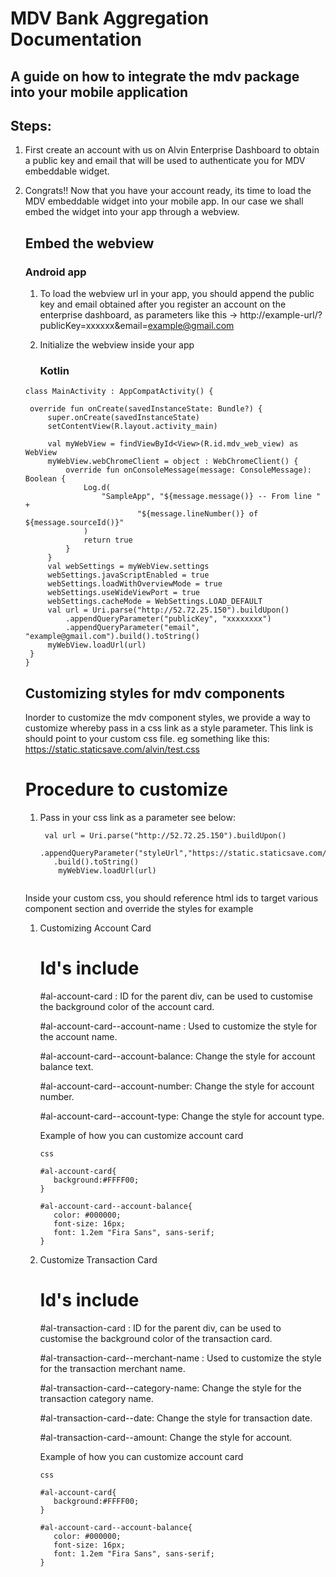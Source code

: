 # MDV Bank Aggregation Documentation

## A guide on how to integrate the mdv package into your mobile application
## Steps:

1. First create an account with us on Alvin Enterprise Dashboard to obtain a public key and email that will be used to authenticate you for MDV embeddable    widget.
2. Congrats!! Now that you have your account ready, its time to load the MDV embeddable widget into your mobile app. In our case we shall embed the widget      into your app through a webview.

   ## Embed the webview
   
   ### Android app
   
   1. To load the webview url in your app, you should append the public key and email obtained after you register an account on the enterprise dashboard,
      as parameters like this -> http://example-url/?publicKey=xxxxxx&email=example@gmail.com

   2. Initialize the webview inside your app

      ### Kotlin
      
   ```
   class MainActivity : AppCompatActivity() {

    override fun onCreate(savedInstanceState: Bundle?) {
        super.onCreate(savedInstanceState)
        setContentView(R.layout.activity_main)

        val myWebView = findViewById<View>(R.id.mdv_web_view) as WebView
        myWebView.webChromeClient = object : WebChromeClient() {
            override fun onConsoleMessage(message: ConsoleMessage): Boolean {
                Log.d(
                    "SampleApp", "${message.message()} -- From line " +
                            "${message.lineNumber()} of ${message.sourceId()}"
                )
                return true
            }
        }
        val webSettings = myWebView.settings
        webSettings.javaScriptEnabled = true
        webSettings.loadWithOverviewMode = true
        webSettings.useWideViewPort = true
        webSettings.cacheMode = WebSettings.LOAD_DEFAULT
        val url = Uri.parse("http://52.72.25.150").buildUpon()
            .appendQueryParameter("publicKey", "xxxxxxxx")
            .appendQueryParameter("email", "example@gmail.com").build().toString()
        myWebView.loadUrl(url)
    }
   }
   ```
   
   ## Customizing styles for mdv components
   
   Inorder to customize the mdv component styles, we provide a way to customize whereby pass in a css link as a style parameter. This link is should point    to your custom css file. eg something like this:  https://static.staticsave.com/alvin/test.css
   
   # Procedure to customize
   1. Pass in your css link as a parameter see below:
   
      ```
       val url = Uri.parse("http://52.72.25.150").buildUpon()
         .appendQueryParameter("styleUrl","https://static.staticsave.com/alvin/test.css")
         .build().toString()
          myWebView.loadUrl(url)
          
       ```
    Inside your custom css, you should reference html ids to target various component section and override the styles for example
      1. Customizing Account Card
         
         # Id's include
         
         #al-account-card : ID for the parent div, can be used to customise the background color of the account card.
         
         #al-account-card--account-name : Used to customize the style for the account name.
         
         #al-account-card--account-balance: Change the style for account balance text.
         
         #al-account-card--account-number: Change the style for account number.
         
         #al-account-card--account-type: Change the style for account type.
         
         Example of how you can customize account card
         
         ```
         css
         
         #al-account-card{
            background:#FFFF00;
         }
         
         #al-account-card--account-balance{
            color: #000000;
            font-size: 16px;
            font: 1.2em "Fira Sans", sans-serif;
         }
         
         ```
      2. Customize Transaction Card
      
         # Id's include
         
         #al-transaction-card : ID for the parent div, can be used to customise the background color of the transaction card.
         
         #al-transaction-card--merchant-name : Used to customize the style for the transaction merchant name.
         
         #al-transaction-card--category-name: Change the style for the transaction category name.
         
         #al-transaction-card--date: Change the style for transaction date.
         
         #al-transaction-card--amount: Change the style for account.
         
         Example of how you can customize account card
         
         ```
         css
         
         #al-account-card{
            background:#FFFF00;
         }
         
         #al-account-card--account-balance{
            color: #000000;
            font-size: 16px;
            font: 1.2em "Fira Sans", sans-serif;
         }
         
         ```
         
         
         
      
